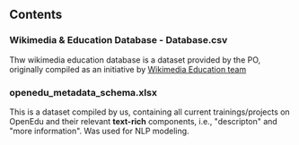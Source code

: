 ## Contents 

### Wikimedia & Education Database - Database.csv
Thw wikimedia education database is a dataset provided by the PO, originally compiled as an initiative by [Wikimedia Education team](https://outreach.wikimedia.org/wiki/Education/Resources/Wikimedia_Education_database)

### openedu_metadata_schema.xlsx
This is a dataset compiled by us, containing all current trainings/projects on OpenEdu and their relevant **text-rich** components, i.e., "descripton" and "more information". Was used for NLP modeling. 
